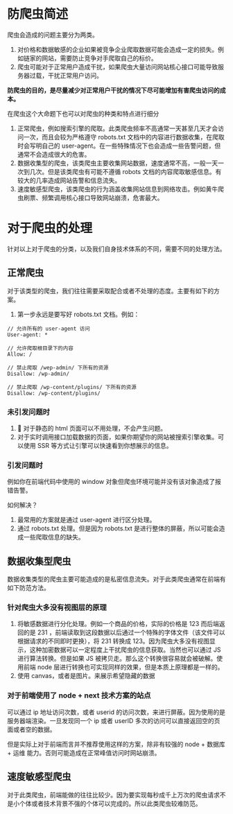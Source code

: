 # 防爬虫简述

爬虫会造成的问题主要分为两类。

1. 对价格和数据敏感的企业如果被竞争企业爬取数据可能会造成一定的损失。例如链家的网站，需要防止竞争对手爬取自己的标价。
2. 爬虫可能对于正常用户造成干扰，如果爬虫大量访问网站核心接口可能导致服务器过载，干扰正常用户访问。

**防爬虫的目的，是尽量减少对正常用户干扰的情况下尽可能增加有害爬虫访问的成本。**

在爬虫这个大命题下也可以对爬虫的种类和特点进行细分

1. 正常爬虫，例如搜索引擎的爬取。此类爬虫频率不高通常一天甚至几天才会访问一次，而且会较为严格遵守 robots.txt 文档中的内容进行数据收集，在爬取时会写明自己的 user-agent。在一些特殊情况下也会造成一些告警问题，但通常不会造成很大的危害。
2. 数据收集型的爬虫，该类爬虫主要收集网站数据，速度通常不高，一般一天一次到几次。但是该类爬虫有可能不遵循 robots 文档的内容爬取敏感信息。有较大的几率造成网站告警和信息流失。
3. 速度敏感型爬虫，该类爬虫的行为涵盖收集网站信息到网络攻击。例如黄牛爬虫刷票、频繁调用核心接口导致网站崩溃，危害最大。

# 对于爬虫的处理

针对以上对于爬虫的分类，以及我们自身技术体系的不同，需要不同的处理方法。

## 正常爬虫

对于该类型的爬虫，我们往往需要采取配合或者不处理的态度。主要有如下的方案。

1. 第一步永远是要写好 robots.txt 文档。例如：

```
// 允许所有的 user-agent 访问
User-agent: *

// 允许爬取根目录下的内容
Allow: /

// 禁止爬取 /wep-admin/ 下所有的资源
Disallow: /wp-admin/

// 禁止爬取 /wp-content/plugins/ 下所有的资源
Disallow: /wp-content/plugins/
```

### 未引发问题时

1.  对于静态的 html 页面可以不用处理，不会产生问题。
2. 对于实时调用接口加载数据的页面，如果你期望你的网站被搜索引擎收集。可以使用 SSR 等方式让引擎可以快速看到你想展示的信息。

### 引发问题时

例如你在前端代码中使用的 window 对象但爬虫环境可能并没有该对象造成了报错告警。

如何解决？

1. 最常用的方案就是通过 user-agent 进行区分处理。
2. 通过 robots.txt 处理。但是因为 robots.txt 是进行整体的屏蔽，所以可能会造成一些爬取信息的缺失。

## 数据收集型爬虫

数据收集类型的爬虫主要可能造成的是私密信息流失。对于此类爬虫通常在前端有如下防范方法。

### 针对爬虫大多没有视图层的原理

1. 将敏感数据进行分化处理。例如一个商品的价格，实际的价格是 123 而后端返回的是 231 ，前端读取到这段数据以后通过一个特殊的字体文件（该文件可以根据请求的不同即时更换），将 231 转换成 123。因为爬虫大多没有视图显示，这种加密数据可以一定程度上干扰爬虫的信息获取。当然也可以通过 JS 进行算法转换。但是如果 JS 被拷贝走。那么这个转换很容易就会被破解。使用前端 node 层进行转换也可实现同样的效果，但是本质上原理都是一样的。
2. 使用 canvas，或者是图片。来展示希望隐藏的数据

### 对于前端使用了 node + next 技术方案的站点

可以通过 ip 地址访问次数，或者 userid 的访问次数，来进行屏蔽。因为使用的是服务器端渲染。一旦发现同一个 ip 或者 userID 多次的访问可以直接返回空的页面或者空的数据。

但是实际上对于前端而言并不推荐使用这样的方案，除非有较强的 node + 数据库 + 运维 能力。否则可能造成在正常峰值访问时网站崩溃。

## 速度敏感型爬虫

对于此类爬虫，前端能做的往往比较少。因为要实现每秒成千上万次的爬虫请求不是小个体或者技术背景不强的个体可以完成的。所以此类爬虫较难防范。
